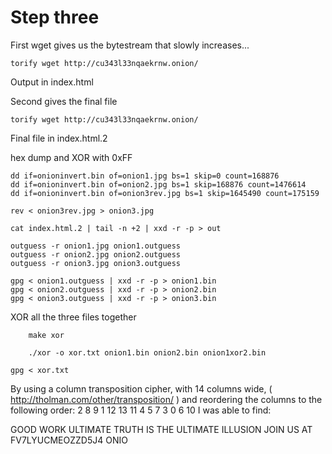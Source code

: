 # Step three

First wget gives us the bytestream that slowly increases...

	torify wget http://cu343l33nqaekrnw.onion/

Output in index.html

Second gives the final file

	torify wget http://cu343l33nqaekrnw.onion/

Final file in index.html.2

hex dump and XOR with 0xFF

	dd if=onioninvert.bin of=onion1.jpg bs=1 skip=0 count=168876
	dd if=onioninvert.bin of=onion2.jpg bs=1 skip=168876 count=1476614
	dd if=onioninvert.bin of=onion3rev.jpg bs=1 skip=1645490 count=175159

	rev < onion3rev.jpg > onion3.jpg

	cat index.html.2 | tail -n +2 | xxd -r -p > out

	outguess -r onion1.jpg onion1.outguess
	outguess -r onion2.jpg onion2.outguess
	outguess -r onion3.jpg onion3.outguess

	gpg < onion1.outguess | xxd -r -p > onion1.bin
	gpg < onion2.outguess | xxd -r -p > onion2.bin
	gpg < onion3.outguess | xxd -r -p > onion3.bin

XOR all the three files together

        make xor

        ./xor -o xor.txt onion1.bin onion2.bin onion1xor2.bin

	gpg < xor.txt

By using a column transposition cipher, with 14 columns wide, ( http://tholman.com/other/transposition/ ) and reordering the columns to the following order: 2 8 9 1 12 13 11 4 5 7 3 0 6 10 I was able to find:

GOOD WORK ULTIMATE TRUTH IS THE ULTIMATE ILLUSION JOIN US AT FV7LYUCMEOZZD5J4 ONIO

